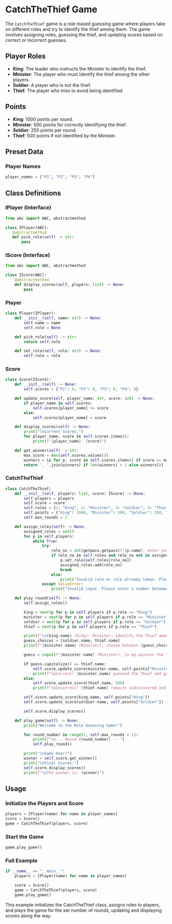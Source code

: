 # CatchTheThief Game

The `CatchTheThief` game is a role-based guessing game where players take on different roles and try to identify the thief among them. The game involves assigning roles, guessing the thief, and updating scores based on correct or incorrect guesses.

## Player Roles

- **King**: The leader who instructs the Minister to identify the thief.
- **Minister**: The player who must identify the thief among the other players.
- **Soldier**: A player who is not the thief.
- **Thief**: The player who tries to avoid being identified.

## Points

- **King**: 1000 points per round.
- **Minister**: 500 points for correctly identifying the thief.
- **Soldier**: 250 points per round.
- **Thief**: 500 points if not identified by the Minister.

## Preset Data

### Player Names

```python
player_names = ["P1", "P2", "P3", "P4"]
 ```
 ## Class Definitions
 ###   IPlayer (Interface)
 ```python
 from abc import ABC, abstractmethod

class IPlayer(ABC):
    @abstractmethod
    def pick_role(self) -> str:
        pass
```
### IScore (Interface)
```python
from abc import ABC, abstractmethod

class IScore(ABC):
    @abstractmethod
    def display_scores(self, players: list) -> None:
        pass
```
### Player
```python
class Player(IPlayer):
    def __init__(self, name: str) -> None:
        self.name = name
        self.role = None

    def pick_role(self) -> str:
        return self.role

    def set_role(self, role: str) -> None:
        self.role = role
```
### Score
```python
class Score(IScore):
    def __init__(self) -> None:
        self.scores = {"P1": 0, "P2": 0, "P3": 0, "P4": 0}

    def update_score(self, player_name: str, score: int) -> None:
        if player_name in self.scores:
            self.scores[player_name] += score
        else:
            self.scores[player_name] = score

    def display_scores(self) -> None:
        print("\nCurrent Scores:")
        for player_name, score in self.scores.items():
            print(f"{player_name}: {score}")

    def get_winner(self) -> str:
        max_score = max(self.scores.values())
        winners = [p for p, score in self.scores.items() if score == max_score]
        return ', '.join(winners) if len(winners) > 1 else winners[0]
```
### CatchTheThief
```python
class CatchTheThief:
    def __init__(self, players: list, score: IScore) -> None:
        self.players = players
        self.score = score
        self.roles = {1: "King", 2: "Minister", 3: "Soldier", 4: "Thief"}
        self.points = {"King": 1000, "Minister": 500, "Soldier": 250, "Thief": 0}
        self.max_rounds = 3

    def assign_roles(self) -> None:
        assigned_roles = set()
        for p in self.players:
            while True:
                try:
                    role_no = int(getpass.getpass(f"{p.name}, enter your role (1 for King, 2 for Minister, 3 for Soldier, 4 for Thief): "))
                    if role_no in self.roles and role_no not in assigned_roles:
                        p.set_role(self.roles[role_no])
                        assigned_roles.add(role_no)
                        break
                    else:
                        print("Invalid role or role already taken. Please choose a different role.")
                except ValueError:
                    print("Invalid input. Please enter a number between 1 and 4.")

    def play_round(self) -> None:
        self.assign_roles()

        king = next(p for p in self.players if p.role == "King")
        minister = next(p for p in self.players if p.role == "Minister")
        soldier = next(p for p in self.players if p.role == "Soldier")
        thief = next(p for p in self.players if p.role == "Thief")

        print(f"\n{king.name} (King): Minister, identify the Thief among Soldier and Thief.")
        guess_choices = [soldier.name, thief.name]
        print(f"{minister.name} (Minister), choose between {guess_choices[0]} and {guess_choices[1]}.")

        guess = input(f"{minister.name} (Minister), in my opinion the Thief is: ")

        if guess.capitalize() == thief.name:
            self.score.update_score(minister.name, self.points["Minister"])
            print(f"\nCorrect! {minister.name} guessed the Thief and gets {self.points['Minister']} points!")
        else:
            self.score.update_score(thief.name, 500)
            print(f"\nIncorrect! {thief.name} remains undiscovered and gets 500 points.")

        self.score.update_score(king.name, self.points["King"])
        self.score.update_score(soldier.name, self.points["Soldier"])

        self.score.display_scores()

    def play_game(self) -> None:
        print("Welcome to the Role Guessing Game!")

        for round_number in range(1, self.max_rounds + 1):  
            print(f"\n--- Round {round_number} ---")
            self.play_round()

        print("\nGame Over!")
        winner = self.score.get_winner()
        print("\nFinal Scores:")
        self.score.display_scores()
        print(f"\nThe winner is: {winner}")
```
## Usage
### Initialize the Players and Score
```python
players = [Player(name) for name in player_names]
score = Score()
game = CatchTheThief(players, score)
```
### Start the Game
```python
game.play_game()
```
### Full Example
```python
if __name__ == "__main__":
    players = [Player(name) for name in player_names]

    score = Score()
    game = CatchTheThief(players, score)
    game.play_game()
```
This example initializes the CatchTheThief class, assigns roles to players, and plays the game for the set number of rounds, updating and displaying scores along the way.